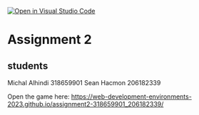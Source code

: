 [![Open in Visual Studio Code](https://classroom.github.com/assets/open-in-vscode-718a45dd9cf7e7f842a935f5ebbe5719a5e09af4491e668f4dbf3b35d5cca122.svg)](https://classroom.github.com/online_ide?assignment_repo_id=10810146&assignment_repo_type=AssignmentRepo)

# Assignment 2

## students
Michal Alhindi 318659901
Sean Hacmon 206182339

Open the game here: https://web-development-environments-2023.github.io/assignment2-318659901_206182339/ 
